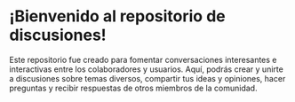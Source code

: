 # ¡Bienvenido al repositorio de discusiones!

Este repositorio fue creado para fomentar conversaciones interesantes e interactivas entre los colaboradores y usuarios. Aquí, podrás crear y unirte a discusiones sobre temas diversos, compartir tus ideas y opiniones, hacer preguntas y recibir respuestas de otros miembros de la comunidad.
